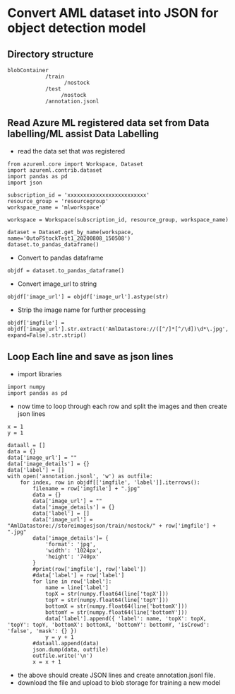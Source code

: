 # Convert AML dataset into JSON for object detection model

## Directory structure

```
blobContainer
            /train
                  /nostock
            /test
                 /nostock
            /annotation.jsonl
```

## Read Azure ML registered data set from Data labelling/ML assist Data Labelling

- read the data set that was registered

```
from azureml.core import Workspace, Dataset
import azureml.contrib.dataset
import pandas as pd
import json

subscription_id = 'xxxxxxxxxxxxxxxxxxxxxxxxx'
resource_group = 'resourcegroup'
workspace_name = 'mlworkspace'

workspace = Workspace(subscription_id, resource_group, workspace_name)

dataset = Dataset.get_by_name(workspace, name='OutoFStockTest1_20200808_150508')
dataset.to_pandas_dataframe()
```

- Convert to pandas dataframe

```
objdf = dataset.to_pandas_dataframe()
```

- Convert image_url to string 

```
objdf['image_url'] = objdf['image_url'].astype(str)
```

- Strip the image name for further processing

```
objdf['imgfile'] = objdf['image_url'].str.extract('AmlDatastore://([^/]*[^/\d])\d*\.jpg', expand=False).str.strip()
```

## Loop Each line and save as json lines

- import libraries

```
import numpy
import pandas as pd
```

- now time to loop through each row and split the images and then create json lines

```
x = 1
y = 1

dataall = []
data = {}
data['image_url'] = ""
data['image_details'] = {}
data['label'] = []
with open('annotation.jsonl', 'w') as outfile:    
    for index, row in objdf[['imgfile', 'label']].iterrows():
        filename = row['imgfile'] + ".jpg"
        data = {}
        data['image_url'] = ""
        data['image_details'] = {}
        data['label'] = []
        data['image_url'] = "AmlDatastore://storeimagesjson/train/nostock/" + row['imgfile'] + ".jpg"
        data['image_details']= {
            'format': 'jpg',
            'width': '1024px',
            'height': '740px'
        }
        #print(row['imgfile'], row['label'])
        #data['label'] = row['label']
        for line in row['label']:
            name = line['label']
            topX = str(numpy.float64(line['topX']))
            topY = str(numpy.float64(line['topY']))
            bottomX = str(numpy.float64(line['bottomX']))
            bottomY = str(numpy.float64(line['bottomY']))
            data['label'].append({ 'label': name, 'topX': topX, 'topY': topY, 'bottomX': bottomX, 'bottomY': bottomY, 'isCrowd': 'false', 'mask': {} })
            y = y + 1
        #dataall.append(data)
        json.dump(data, outfile)
        outfile.write('\n')
        x = x + 1
```

- the above should create JSON lines and create annotation.jsonl file.
- download the file and upload to blob storage for training a new model
